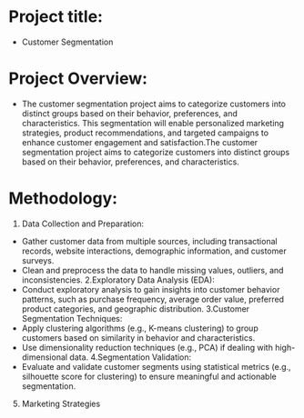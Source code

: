 # Project title: 
* Customer Segmentation

# Project Overview:
* The customer segmentation project aims to categorize customers into distinct groups based on their behavior, preferences, and characteristics. This segmentation will enable personalized marketing strategies, product recommendations, and targeted campaigns to enhance customer engagement and satisfaction.The customer segmentation project aims to categorize customers into distinct groups based on their behavior, preferences, and characteristics. 


# Methodology:

1. Data Collection and Preparation:
* Gather customer data from multiple sources, including transactional records, website interactions, demographic information, and customer surveys.
* Clean and preprocess the data to handle missing values, outliers, and inconsistencies.
2.Exploratory Data Analysis (EDA):
* Conduct exploratory analysis to gain insights into customer behavior patterns, such as purchase frequency, average order value, preferred product categories, and geographic distribution.
3.Customer Segmentation Techniques:
* Apply clustering algorithms (e.g., K-means clustering) to group customers based on similarity in behavior and characteristics.
* Use dimensionality reduction techniques (e.g., PCA) if dealing with high-dimensional data.
4.Segmentation Validation:
*  Evaluate and validate customer segments using statistical metrics (e.g., silhouette score for clustering) to ensure meaningful and actionable segmentation.
5. Marketing Strategies
